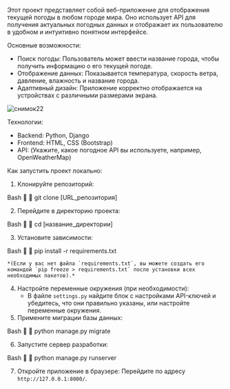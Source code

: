 Этот проект представляет собой веб-приложение для отображения текущей погоды в любом городе мира. Оно использует API для получения актуальных погодных данных и отображает их пользователю в удобном и интуитивно понятном интерфейсе.

Основные возможности:

*   Поиск погоды: Пользователь может ввести название города, чтобы получить информацию о его текущей погоде.
*   Отображение данных: Показывается температура, скорость ветра, давление, влажность и название города.
*   Адаптивный дизайн: Приложение корректно отображается на устройствах с различными размерами экрана.

![снимок22](https://github.com/user-attachments/assets/91a54e4e-14ec-4be6-bfd5-9950d710e7c0)


Технологии:

*   Backend: Python, Django
*   Frontend: HTML, CSS (Bootstrap)
*   API: (Укажите, какое погодное API вы используете, например, OpenWeatherMap)

Как запустить проект локально:

1. Клонируйте репозиторий:
    
Bash


    git clone [URL_репозитория]
    
2. Перейдите в директорию проекта:
    
Bash


    cd [название_директории]
    
3. Установите зависимости:
    
Bash


    pip install -r requirements.txt
    
    *(Если у вас нет файла `requirements.txt`, вы можете создать его командой `pip freeze > requirements.txt` после установки всех необходимых пакетов).*
4. Настройте переменные окружения (при необходимости):
    *   В файле `settings.py` найдите блок с настройками API-ключей и убедитесь, что они правильно указаны, или настройте переменные окружения.
5. Примените миграции базы данных:
    
Bash


    python manage.py migrate
    
6. Запустите сервер разработки:
    
Bash


    python manage.py runserver
    
7. Откройте приложение в браузере:
    Перейдите по адресу `http://127.0.0.1:8000/`.






  
